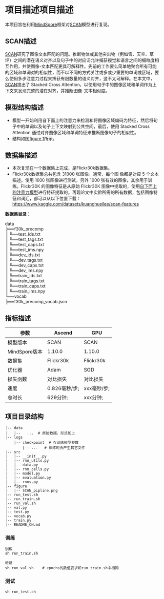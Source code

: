  # **项目描述项目描述**

本项目旨在利用[MindSpore](https://www.mindspore.cn/install/en)框架对[SCAN](https://openaccess.thecvf.com/content_ECCV_2018/papers/Kuang-Huei_Lee_Stacked_Cross_Attention_ECCV_2018_paper.pdf)模型进行复现。

## SCAN描述

[SCAN](https://openaccess.thecvf.com/content_ECCV_2018/papers/Kuang-Huei_Lee_Stacked_Cross_Attention_ECCV_2018_paper.pdf)研究了图像文本匹配的问题。推断物体或其他突出物（例如雪、天空、草坪）之间的潜在语义对齐以及句子中的对应词允许捕获视觉和语言之间的细粒度相互作用，并使图像-文本匹配更具可解释性。先前的工作要么简单地聚合所有可能的区域和单词对的相似性，而不以不同的方式关注或多或少重要的单词或区域，要么使用多步注意力过程来捕获有限数量的语义对齐，这不太可解释。在本文中，[SCAN](https://openaccess.thecvf.com/content_ECCV_2018/papers/Kuang-Huei_Lee_Stacked_Cross_Attention_ECCV_2018_paper.pdf)提出了 Stacked Cross Attention，以使用句子中的图像区域和单词作为上下文来发现完整的潜在对齐，并推断图像-文本相似度。

## 模型结构描述

- 模型一开始利用自下而上的注意力来检测和将图像区域编码为特征，然后将句子中的单词以及句子上下文映射到公共空间，最后，使用 Stacked Cross Attention 通过对齐图像区域和单词特征来推断图像句子的相似性。
- 结构如图[figure 1](./figure/scan_pipline.bmp)所示。

## 数据集描述


- 本次复现在一个数据集上完成，是Flickr30k数据集。
- Flickr30k数据集总共包含 31000 张图像。通常，每个图 像都是对应 5 个文本描述。使用 1000 张图像进行测试，另外 1000 张有效的图像，其余用于训练。Flickr30K 的图像特征是从原始 Flickr30K 图像中提取的，使用[自下而上的注意力模型](https://github.com/peteanderson80/bottom-up-attention)进行特征提取的。再现论文中实验所需的所有数据，包括图像特征和词汇，都可以从以下位置下载：https://www.kaggle.com/datasets/kuanghueilee/scan-features

**数据集目录**：

data  
╠══f30k_precomp  
║      ╚══test_ids.txt  
║      ╚══test_tags.txt                  
║      ╚══test_caps.txt          
║      ╚══test_ims.npy         
║      ╚══dev_ids.txt        
║      ╚══dev_tags.txt  
║      ╚══dev_caps.txt  
║      ╚══dev_ims.npy          
║      ╚══train_ids.txt         
║      ╚══train_tags.txt        
║      ╚══train_caps.txt       
║      ╚══train_ims.npy  
╚══vocab  
        ╠══f30k_precomp_vocab.json  

## 指标描述


| 参数          | Ascend   | GPU      |
| ------------- |----------|----------|
| 模型版本      | SCAN | SCAN |
| MindSpore版本 | 1.10.0  | 1.10.0  |
| 数据集        | Flickr30k | Flickr30k |
| 优化器      | Adam        | SGD |
| 损失函数      | 对比损失 | 对比损失 |
| 速度          | 0.826毫秒/步; | xxx毫秒/步; |
| 总时长        | 629分钟; | xxx分钟;   |

## 项目目录结构

```
|-- data
|   |--   ...  # 原始数据，形式如上
|-- logs
    |-- checkpoint  # 存训练模型参数
		|-- ...   # 训练时会产生其它文件
|-- src
|   |-- __init__.py
|   |-- rnn_utils.py
|   |-- data.py
|   |-- rnn_cells.py
|   |-- model.py
|   |-- evaluation.py
|   |-- rnns.py
|-- figure
|   |-- SCAN_pipline.png
|-- run_test.sh
|-- run_train.sh
|-- run_val.sh
|-- val.py
|-- test.py
|-- vocab.py
|-- train.py
|-- README_CN.md
```

### 训练

```
训练
sh run_train.sh

验证
sh run_val.sh    # epochs的数值要求和run_train.sh中相同
```

### 测试

```
sh run_test.sh
```

